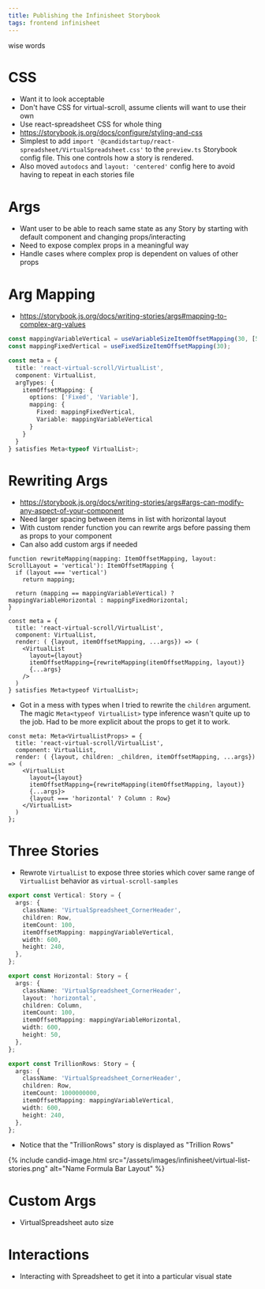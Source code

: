 ```yaml
---
title: Publishing the Infinisheet Storybook
tags: frontend infinisheet
---
```


wise words

# CSS

* Want it to look acceptable
* Don't have CSS for virtual-scroll, assume clients will want to use their own
* Use react-spreadsheet CSS for whole thing
* https://storybook.js.org/docs/configure/styling-and-css
* Simplest to add `import '@candidstartup/react-spreadsheet/VirtualSpreadsheet.css'` to the `preview.ts` Storybook config file. This one controls how a story is rendered.
* Also moved `autodocs` and `layout: 'centered'` config here to avoid having to repeat in each stories file

# Args

* Want user to be able to reach same state as any Story by starting with default component and changing props/interacting
* Need to expose complex props in a meaningful way
* Handle cases where complex prop is dependent on values of other props

# Arg Mapping

* https://storybook.js.org/docs/writing-stories/args#mapping-to-complex-arg-values

```ts
const mappingVariableVertical = useVariableSizeItemOffsetMapping(30, [50]);
const mappingFixedVertical = useFixedSizeItemOffsetMapping(30);

const meta = {
  title: 'react-virtual-scroll/VirtualList',
  component: VirtualList,
  argTypes: {
    itemOffsetMapping: {
      options: ['Fixed', 'Variable'],
      mapping: {
        Fixed: mappingFixedVertical,
        Variable: mappingVariableVertical
      }
    }
  }
} satisfies Meta<typeof VirtualList>;
```

# Rewriting Args

* https://storybook.js.org/docs/writing-stories/args#args-can-modify-any-aspect-of-your-component
* Need larger spacing between items in list with horizontal layout
* With custom render function you can rewrite args before passing them as props to your component
* Can also add custom args if needed

```tsx
function rewriteMapping(mapping: ItemOffsetMapping, layout: ScrollLayout = 'vertical'): ItemOffsetMapping {
  if (layout === 'vertical')
    return mapping;

  return (mapping == mappingVariableVertical) ? mappingVariableHorizontal : mappingFixedHorizontal;
}

const meta = {
  title: 'react-virtual-scroll/VirtualList',
  component: VirtualList,
  render: ( {layout, itemOffsetMapping, ...args}) => (
    <VirtualList 
      layout={layout} 
      itemOffsetMapping={rewriteMapping(itemOffsetMapping, layout)}
      {...args}
    />
  )
} satisfies Meta<typeof VirtualList>;
```

* Got in a mess with types when I tried to rewrite the `children` argument. The magic `Meta<typeof VirtualList>` type inference wasn't quite up to the job. Had to be more explicit about the props to get it to work.

```tsx
const meta: Meta<VirtualListProps> = {
  title: 'react-virtual-scroll/VirtualList',
  component: VirtualList,
  render: ( {layout, children: _children, itemOffsetMapping, ...args}) => (
    <VirtualList
      layout={layout} 
      itemOffsetMapping={rewriteMapping(itemOffsetMapping, layout)}
      {...args}>
      {layout === 'horizontal' ? Column : Row}
    </VirtualList>
  )
};
```

# Three Stories

* Rewrote `VirtualList` to expose three stories which cover same range of `VirtualList` behavior as `virtual-scroll-samples`

```ts
export const Vertical: Story = {
  args: {
    className: 'VirtualSpreadsheet_CornerHeader',
    children: Row,
    itemCount: 100,
    itemOffsetMapping: mappingVariableVertical,
    width: 600,
    height: 240,
  },
};

export const Horizontal: Story = {
  args: {
    className: 'VirtualSpreadsheet_CornerHeader',
    layout: 'horizontal',
    children: Column,
    itemCount: 100,
    itemOffsetMapping: mappingVariableHorizontal,
    width: 600,
    height: 50,
  },
};

export const TrillionRows: Story = {
  args: {
    className: 'VirtualSpreadsheet_CornerHeader',
    children: Row,
    itemCount: 1000000000,
    itemOffsetMapping: mappingVariableVertical,
    width: 600,
    height: 240,
  },
};
```

* Notice that the "TrillionRows" story is displayed as "Trillion Rows"

{% include candid-image.html src="/assets/images/infinisheet/virtual-list-stories.png" alt="Name Formula Bar Layout" %}

# Custom Args

* VirtualSpreadsheet auto size

# Interactions

* Interacting with Spreadsheet to get it into a particular visual state
